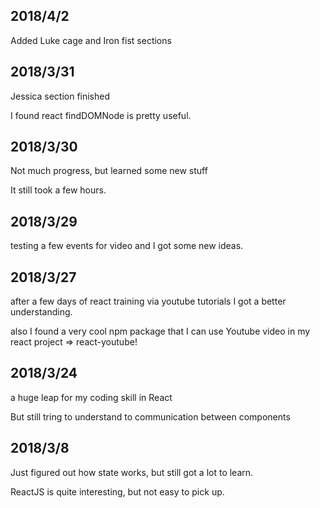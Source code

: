 ## 2018/4/2

Added Luke cage and Iron fist sections



## 2018/3/31

Jessica section finished

I found react findDOMNode is pretty useful.


## 2018/3/30

Not much progress, but learned some new stuff

It still took a few hours.


## 2018/3/29

testing a few events for video and I got some new ideas.


## 2018/3/27

after a few days of react training via youtube tutorials I got a better understanding.

also I found a very cool npm package that I can use Youtube video in my react project => react-youtube!



## 2018/3/24

a huge leap for my coding skill in React

But still tring to understand to communication between components


## 2018/3/8

Just figured out how state works, but still got a lot to learn.

ReactJS is quite interesting, but not easy to pick up.
